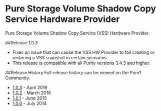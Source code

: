 # Pure Storage Volume Shadow Copy Service Hardware Provider
Pure Storage Volume Shadow Copy Service (VSS) Hardware Provider.

##Release 1.0.3
* Fixes an issue that can cause the VSS HW Provider to fail creating or restoring a VSS snapshot in certain scenarios.
* This release is compatible with all Purity versions 3.4.3 and higher.

##Release History
Full release history can be viewed on the Pure1 Community.
* [1.0.3](https://support.purestorage.com/Solutions/Operating_Systems/Microsoft_Windows/VSS_Hardware_Provider#Pure_Storage_VSS_Provider_1.0.3_Release_Notes) - April 2016
* [1.0.2](https://support.purestorage.com/Solutions/Operating_Systems/Microsoft_Windows/VSS_Hardware_Provider#Pure_Storage_VSS_Provider_1.0.2_Release_Notes) - March 2016
* [1.0.1](https://support.purestorage.com/Solutions/Operating_Systems/Microsoft_Windows/VSS_Hardware_Provider#Pure_Storage_VSS_Provider_1.0.1_Release_Notes) - June 2015
* [1.0.0](https://support.purestorage.com/Solutions/Operating_Systems/Microsoft_Windows/VSS_Hardware_Provider#Pure_Storage_VSS_Hardware_Provider_1.0.0_Release_Notes) - July 2014
